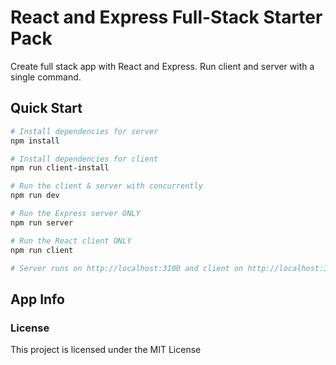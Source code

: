 # React and Express Full-Stack Starter Pack
 Create full stack app with React and Express. Run
 client and server with a single command.

## Quick Start

``` bash
# Install dependencies for server
npm install

# Install dependencies for client
npm run client-install

# Run the client & server with concurrently
npm run dev

# Run the Express server ONLY
npm run server

# Run the React client ONLY
npm run client

# Server runs on http://localhost:3100 and client on http://localhost:3000
```

## App Info

 
### License

This project is licensed under the MIT License
